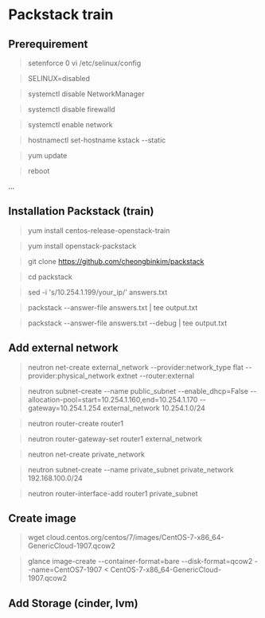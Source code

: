 # Packstack train

## Prerequirement

> setenforce 0
> vi /etc/selinux/config

> SELINUX=disabled

> systemctl disable NetworkManager

> systemctl disable firewalld

> systemctl enable network

> hostnamectl set-hostname kstack --static

> yum update

> reboot

...

## Installation Packstack (train)

> yum install centos-release-openstack-train

> yum install openstack-packstack

> git clone https://github.com/cheongbinkim/packstack

> cd packstack

> sed -i 's/10.254.1.199/your_ip/' answers.txt

> packstack --answer-file answers.txt | tee output.txt

> packstack --answer-file answers.txt --debug | tee output.txt

## Add external network

> neutron net-create external_network --provider:network_type flat --provider:physical_network extnet  --router:external

> neutron subnet-create --name public_subnet --enable_dhcp=False --allocation-pool=start=10.254.1.160,end=10.254.1.170 --gateway=10.254.1.254 external_network 10.254.1.0/24

> neutron router-create router1

> neutron router-gateway-set router1 external_network

> neutron net-create private_network

> neutron subnet-create --name private_subnet private_network 192.168.100.0/24

> neutron router-interface-add router1 private_subnet

## Create image
> wget cloud.centos.org/centos/7/images/CentOS-7-x86_64-GenericCloud-1907.qcow2

> glance image-create --container-format=bare --disk-format=qcow2 --name=CentOS7-1907 < CentOS-7-x86_64-GenericCloud-1907.qcow2

## Add Storage (cinder, lvm) 
